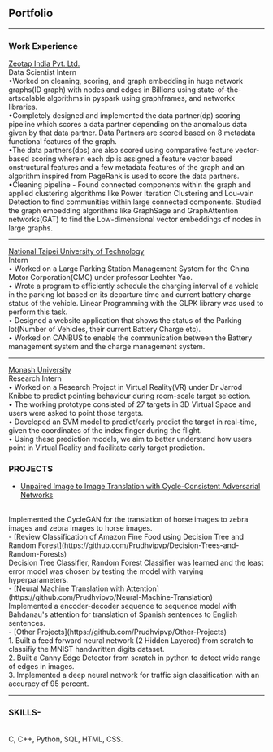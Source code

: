 ## Portfolio

---

### Work Experience 

[Zeotap India Pvt. Ltd.](/pdf/Zeotap)
<br>
Data Scientist Intern
<br>
•Worked on cleaning, scoring, and graph embedding in huge network graphs(ID graph) with nodes and edges in Billions using state-of-the-artscalable algorithms in pyspark using graphframes, and networkx libraries.
<br>
•Completely designed and implemented the data partner(dp) scoring pipeline which scores a data partner depending on the anomalous data given by that data partner. Data Partners are scored based on 8 metadata functional features of the graph.
<br>
•The data partners(dps) are also scored using comparative feature vector-based scoring wherein each dp is assigned a feature vector based onstructural features and a few metadata features of the graph and an algorithm inspired from PageRank is used to score the data partners.
<br>
•Cleaning pipeline - Found connected components within the graph and applied clustering algorithms like Power Iteration Clustering and Lou-vain Detection to find communities within large connected components. Studied the graph embedding algorithms like GraphSage and GraphAttention networks(GAT) to find the Low-dimensional vector embeddings of nodes in large graphs.
<br>

---
[National Taipei University of Technology](/pdf/Intern.jpeg)
<br>
 Intern
 <br>
• Worked on a Large Parking Station Management System for the China Motor Corporation(CMC) under professor Leehter Yao.
<br>
• Wrote a program to efficiently schedule the charging interval of a vehicle in the parking lot based on its departure time and current battery
charge status of the vehicle. Linear Programming with the GLPK library was used to perform this task.
<br>
• Designed a website application that shows the status of the Parking lot(Number of Vehicles, their current Battery Charge etc).
<br>
• Worked on CANBUS to enable the communication between the Battery management system and the charge management system.
<br>

---
[Monash University](/pdf/Prudhvi_Letter.pdf)
<br>
Research Intern
<br>
• Worked on a Research Project in Virtual Reality(VR) under Dr Jarrod Knibbe to predict pointing behaviour during room-scale target selection.
<br>
• The working prototype consisted of 27 targets in 3D Virtual Space and users were asked to point those targets.
<br>
• Developed an SVM model to predict/early predict the target in real-time, given the coordinates of the index finger during the flight.
<br>
• Using these prediction models, we aim to better understand how users point in Virtual Reality and facilitate early target prediction.
<br>

### PROJECTS

- [Unpaired Image to Image Translation with Cycle-Consistent Adversarial Networks](https://github.com/Prudhvipvp/Unpaired-Image-to-Image-Translation-using-Cycle-Consistent-Adversarial-Networks)
<br>
     Implemented the CycleGAN for the translation of horse images to zebra images and zebra images to horse images.
<br>
- [Review Classification of Amazon Fine Food using Decision Tree and Random Forest](https://github.com/Prudhvipvp/Decision-Trees-and-Random-Forests)
<br>
     Decision Tree Classifier, Random Forest Classifier was learned and the least error model was chosen by testing the model with varying hyperparameters.
<br>
- [Neural Machine Translation with Attention](https://github.com/Prudhvipvp/Neural-Machine-Translation)
<br>
     Implemented a encoder-decoder sequence to sequence model with Bahdanau's attention for translation of Spanish sentences to English sentences.
<br>
- [Other Projects](https://github.com/Prudhvipvp/Other-Projects)
<br>
     1. Built a feed forward neural network (2 Hidden Layered) from scratch to classifiy the MNIST handwritten digits dataset.
<br>
     2. Built a Canny Edge Detector from scratch in python to detect wide range of edges in images.
<br>
     3. Implemented a deep neural network for traffic sign classification with an accuracy of 95 percent.
<br>

---

### SKILLS-
<br>
C, C++, Python, SQL, HTML, CSS.
